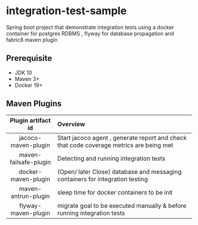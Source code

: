 # integration-test-sample
Spring boot project that demonstrate integration tests using a docker container for postgres RDBMS , flyway for database propagation and fabric8 maven plugin

## Prerequisite
* JDK 10
* Maven 3+
* Docker 19+

## Maven Plugins
| Plugin artifact id| Overview |
| :-------------: |:-------------|
| jacoco-maven-plugin |Start jacoco agent , generate report and check that code coverage metrics are being met|
| maven-failsafe-plugin | Detecting and running integration tests|
| docker-maven-plugin | (Open/ later Close) database and messaging containers for integration testing|
| maven-antrun-plugin | sleep time for docker containers to be init|
| flyway-maven-plugin | migrate goal to be executed manually & before running integration tests|




